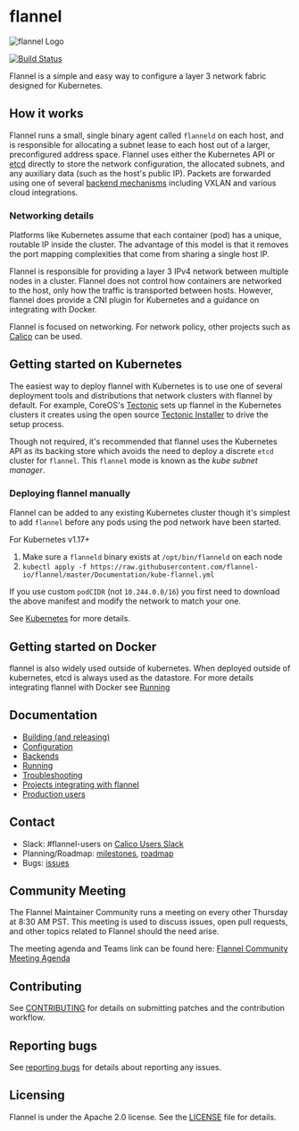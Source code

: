 # flannel

![flannel Logo](logos/flannel-horizontal-color.png)

[![Build Status](https://travis-ci.org/coreos/flannel.png?branch=master)](https://travis-ci.org/coreos/flannel)

Flannel is a simple and easy way to configure a layer 3 network fabric designed for Kubernetes.

## How it works

Flannel runs a small, single binary agent called `flanneld` on each host, and is responsible for allocating a subnet lease to each host out of a larger, preconfigured address space.
Flannel uses either the Kubernetes API or [etcd][etcd] directly to store the network configuration, the allocated subnets, and any auxiliary data (such as the host's public IP).
Packets are forwarded using one of several [backend mechanisms][backends] including VXLAN and various cloud integrations.

### Networking details

Platforms like Kubernetes assume that each container (pod) has a unique, routable IP inside the cluster.
The advantage of this model is that it removes the port mapping complexities that come from sharing a single host IP.

Flannel is responsible for providing a layer 3 IPv4 network between multiple nodes in a cluster. Flannel does not control how containers are networked to the host, only how the traffic is transported between hosts. However, flannel does provide a CNI plugin for Kubernetes and a guidance on integrating with Docker.

Flannel is focused on networking. For network policy, other projects such as [Calico][calico] can be used.

## Getting started on Kubernetes

The easiest way to deploy flannel with Kubernetes is to use one of several deployment tools and distributions that network clusters with flannel by default. For example, CoreOS's [Tectonic][tectonic] sets up flannel in the Kubernetes clusters it creates using the open source [Tectonic Installer][tectonic-installer] to drive the setup process.

Though not required, it's recommended that flannel uses the Kubernetes API as its backing store which avoids the need to deploy a discrete `etcd` cluster for `flannel`. This `flannel` mode is known as the *kube subnet manager*.

### Deploying flannel manually

Flannel can be added to any existing Kubernetes cluster though it's simplest to add `flannel` before any pods using the pod network have been started.

For Kubernetes v1.17+

1. Make sure a `flanneld` binary exists at `/opt/bin/flanneld` on each node
2. `kubectl apply -f https://raw.githubusercontent.com/flannel-io/flannel/master/Documentation/kube-flannel.yml`

If you use custom `podCIDR` (not `10.244.0.0/16`) you first need to download the above manifest and modify the network to match your one.

See [Kubernetes](Documentation/kubernetes.md) for more details.

## Getting started on Docker

flannel is also widely used outside of kubernetes. When deployed outside of kubernetes, etcd is always used as the datastore. For more details integrating flannel with Docker see [Running](Documentation/running.md)

## Documentation
- [Building (and releasing)](Documentation/building.md)
- [Configuration](Documentation/configuration.md)
- [Backends](Documentation/backends.md)
- [Running](Documentation/running.md)
- [Troubleshooting](Documentation/troubleshooting.md)
- [Projects integrating with flannel](Documentation/integrations.md)
- [Production users](Documentation/production-users.md)

## Contact

* Slack: #flannel-users on [Calico Users Slack](https://slack.projectcalico.org)
* Planning/Roadmap: [milestones][milestones], [roadmap][roadmap]
* Bugs: [issues][flannel-issues]

## Community Meeting

The Flannel Maintainer Community runs a meeting on every other Thursday at 8:30 AM PST. This meeting is used to discuss issues, open pull requests, and other topics related to Flannel should the need arise.

The meeting agenda and Teams link can be found here: [Flannel Community Meeting Agenda](https://docs.google.com/document/d/1kPMMFDhljWL8_CUZajrfL8Q9sdntd9vvUpe-UGhX5z8)

## Contributing

See [CONTRIBUTING][contributing] for details on submitting patches and the contribution workflow.

## Reporting bugs

See [reporting bugs][reporting] for details about reporting any issues.

## Licensing

Flannel is under the Apache 2.0 license. See the [LICENSE][license] file for details.

[calico]: http://www.projectcalico.org
[pod-cidr]: https://kubernetes.io/docs/admin/kubelet/
[etcd]: https://go.etcd.io/etcd/v3
[contributing]: CONTRIBUTING.md
[license]: https://github.com/xiaomaojames/flannel-io/blob/master/LICENSE
[milestones]: https://github.com/xiaomaojames/flannel-io/milestones
[flannel-issues]: https://github.com/xiaomaojames/flannel-io/issues
[backends]: Documentation/backends.md
[roadmap]: https://github.com/kubernetes/kubernetes/milestones
[reporting]: Documentation/reporting_bugs.md
[tectonic-installer]: https://github.com/coreos/tectonic-installer
[installing-with-kubeadm]: https://kubernetes.io/docs/getting-started-guides/kubeadm/
[tectonic]: https://coreos.com/tectonic/
